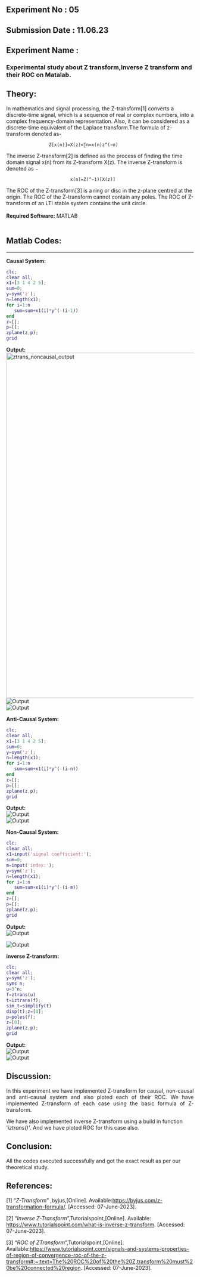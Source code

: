 ## <b>Experiment No :</b> 05

## <b>Submission Date : </b> 11.06.23

## <b>Experiment Name :</b>

### Experimental study about Z transform,Inverse Z transform and their ROC on Matalab.

##  <b>Theory:</b>
<p>In mathematics and signal processing, the Z-transform[1] converts a discrete-time signal, which is a sequence of real or complex numbers, into a complex frequency-domain representation.
Also, it can be considered as a discrete-time equivalent of the Laplace transform.The formula of z-transform denoted as-

                    Z[x(n)]=X(z)=∑n=x(n)z^(−n)

<p>The inverse Z-transform[2] is defined as the process of finding the time domain signal x(n) from its Z-transform X(z). The inverse Z-transform is denoted as −

                            x(n)=Z(^−1)[X(z)]
<p>The ROC of the Z-transform[3] is a ring or disc in the z-plane centred at the origin. The ROC of the Z-transform cannot contain any poles. The ROC of Z-transform of an LTI stable system contains the unit circle. 
<br>
<br>
<b>Required Software:</b>   MATLAB
<br>
<br>

## <b>Matlab Codes:</b>
***
<b>Causal System:</b>
``` matlab
clc;
clear all;
x1=[3 1 4 2 5];
sum=0;
y=sym('z');
n=length(x1);
for i=1:n
   sum=sum+x1(i)*y^(-(i-1)) 
end
z=[];
p=[];
zplane(z,p);
grid
```
<b>Output:</b>
<br>
<img width="926" alt="ztrans_noncausal_output" src="https://github.com/Anika-Nawer/Lab_Reports-4124-18100">
![Output](src/causal.png)
<br>
![Output](src/causal2.png)
  <br>
   
<b>Anti-Causal System:</b>
``` matlab
clc;
clear all;
x1=[3 1 4 2 5];
sum=0;
y=sym('z');
n=length(x1);
for i=1:n
   sum=sum+x1(i)*y^(-(i-n))    
end
z=[];
p=[];
zplane(z,p);
grid
```
<b>Output:</b>
<br>
![Output](src/anticausal.png)
   <br>
![Output](src/anticausal2.png)
  <br>
   
 <b>Non-Causal System:</b>
``` matlab
clc;
clear all;
x1=input('signal coefficient:');
sum=0;
m=input('index:');
y=sym('z');
n=length(x1);
for i=1:n
   sum=sum+x1(i)*y^(-(i-m))     
end
z=[];
p=[];
zplane(z,p);
grid
```
<b>Output:</b>
<br>
![Output](src/noncausal.png)
 <br>
   
![Output](src/noncausal2.png)
 <br>

<b>inverse Z-transform:</b>
``` matlab
clc;
clear all;
y=sym('z');
syms n;
u=3^n;
f=ztrans(u)
t=iztrans(f);
sim_t=simplify(t)
disp(t);z=[0];
p=poles(f);
z=[0];
zplane(z,p);
grid
```
<b> Output:</b>
<br> 
   ![Output](src/inverse.png)
   <br>
   ![Output](src/inverse2.png)
   <br>

## <b>Discussion:</b>

<p style="text-align: justify">
In this experiment we have implemented Z-transform for causal, non-causal and anti-causal system and also ploted each of their ROC. We have implemented Z-transform of each case using the basic formula of Z-transform.

We have also implemented inverse Z-transform using a build in function '<i>iztrans()'</i>. And we have ploted ROC for this case also.
</p>

## <b>Conclusion:</b>

<p style="text-align: justify">

All the codes executed successfully and got the exact result as per our theoretical study.

</p>

## <b>References:</b>

[1] “<i>Z-Transform</i>” ,byjus,[Online]. Available:https://byjus.com/z-transformation-formula/. [Accessed: 07-June-2023].

[2] “<i>Inverse Z-Transform</i>”,Tutorialspoint,[Online]. Available: https://www.tutorialspoint.com/what-is-inverse-z-transform. [Accessed: 07-June-2023].

[3] “<i>ROC of ZTransform</i>”,Tutorialspoint,[Online]. Available:https://www.tutorialspoint.com/signals-and-systems-properties-of-region-of-convergence-roc-of-the-z-transform#:~:text=The%20ROC%20of%20the%20Z,transform%20must%20be%20connected%20region. [Accessed: 07-June-2023].
